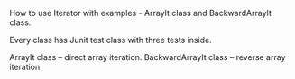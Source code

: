 
How to use Iterator with examples - ArrayIt class and BackwardArrayIt class.

Every class has Junit test class with three tests inside.

ArrayIt class – direct array iteration.
BackwardArrayIt class – reverse array iteration